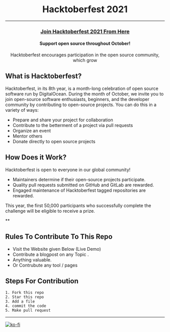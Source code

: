 <h1 align="center"> Hacktoberfest 2021 </h1>

***
<h3 align="center">
    <a href="https://hacktoberfest.digitalocean.com/">
        Join Hacktoberfest 2021 From Here 
    </a>
</h3>

<h4 align="center">Support open source throughout October!</h4>
<p align="center">Hacktoberfest encourages participation in the open source community, which grow</p>

## What is Hacktoberfest?

Hacktoberfest, in its 8th year, is a month-long celebration of open source software run by DigitalOcean. During the month of October, we invite you to join open-source software enthusiasts, beginners, and the developer community by contributing to open-source projects. You can do this in a variety of ways:

- Prepare and share your project for collaboration
- Contribute to the betterment of a project via pull requests
- Organize an event
- Mentor others
- Donate directly to open source projects


## How Does it Work?
Hacktoberfest is open to everyone in our global community!
- Maintainers determine if their open-source projects participate.
- Quality pull requests submitted on GitHub and GitLab are rewarded.
- Engaged maintenance of Hacktoberfest tagged repositories are rewarded.


This year, the first 50,000 participants who successfully complete the challenge will be eligible to receive a prize.

**
## Rules To Contribute To This Repo

-   Visit the Website given Below (Live Demo)
-   Contribute a blogpost on any Topic .
-   Anything valuable.
-   Or Contrubute any tool / pages

## Steps For Contribution

    1. Fork this repo
    2. Star this repo
    3. Add a file
    4. commit the code
    5. Make pull request
***
[![ko-fi](https://getsiteglue.com/wp-content/uploads/2018/04/demo-button.png)](https://www.factsprime.com/)
